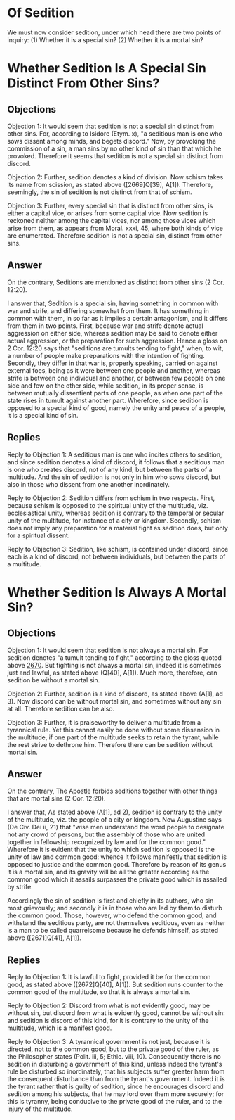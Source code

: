 # Of Sedition

We must now consider sedition, under which head there are two points of inquiry:
(1) Whether it is a special sin?
(2) Whether it is a mortal sin?
# Whether Sedition Is A Special Sin Distinct From Other Sins?

## Objections

Objection 1: It would seem that sedition is not a special sin distinct from other sins. For, according to Isidore (Etym. x), "a seditious man is one who sows dissent among minds, and begets discord." Now, by provoking the commission of a sin, a man sins by no other kind of sin than that which he provoked. Therefore it seems that sedition is not a special sin distinct from discord.

Objection 2: Further, sedition denotes a kind of division. Now schism takes its name from scission, as stated above ([2669]Q[39], A[1]). Therefore, seemingly, the sin of sedition is not distinct from that of schism.

Objection 3: Further, every special sin that is distinct from other sins, is either a capital vice, or arises from some capital vice. Now sedition is reckoned neither among the capital vices, nor among those vices which arise from them, as appears from Moral. xxxi, 45, where both kinds of vice are enumerated. Therefore sedition is not a special sin, distinct from other sins.

## Answer

On the contrary, Seditions are mentioned as distinct from other sins (2 Cor. 12:20).

I answer that, Sedition is a special sin, having something in common with war and strife, and differing somewhat from them. It has something in common with them, in so far as it implies a certain antagonism, and it differs from them in two points. First, because war and strife denote actual aggression on either side, whereas sedition may be said to denote either actual aggression, or the preparation for such aggression. Hence a gloss on 2 Cor. 12:20 says that "seditions are tumults tending to fight," when, to wit, a number of people make preparations with the intention of fighting. Secondly, they differ in that war is, properly speaking, carried on against external foes, being as it were between one people and another, whereas strife is between one individual and another, or between few people on one side and few on the other side, while sedition, in its proper sense, is between mutually dissentient parts of one people, as when one part of the state rises in tumult against another part. Wherefore, since sedition is opposed to a special kind of good, namely the unity and peace of a people, it is a special kind of sin.

## Replies

Reply to Objection 1: A seditious man is one who incites others to sedition, and since sedition denotes a kind of discord, it follows that a seditious man is one who creates discord, not of any kind, but between the parts of a multitude. And the sin of sedition is not only in him who sows discord, but also in those who dissent from one another inordinately.

Reply to Objection 2: Sedition differs from schism in two respects. First, because schism is opposed to the spiritual unity of the multitude, viz. ecclesiastical unity, whereas sedition is contrary to the temporal or secular unity of the multitude, for instance of a city or kingdom. Secondly, schism does not imply any preparation for a material fight as sedition does, but only for a spiritual dissent.

Reply to Objection 3: Sedition, like schism, is contained under discord, since each is a kind of discord, not between individuals, but between the parts of a multitude.
# Whether Sedition Is Always A Mortal Sin?

## Objections

Objection 1: It would seem that sedition is not always a mortal sin. For sedition denotes "a tumult tending to fight," according to the gloss quoted above [2670](A[1]). But fighting is not always a mortal sin, indeed it is sometimes just and lawful, as stated above (Q[40], A[1]). Much more, therefore, can sedition be without a mortal sin.

Objection 2: Further, sedition is a kind of discord, as stated above (A[1], ad 3). Now discord can be without mortal sin, and sometimes without any sin at all. Therefore sedition can be also.

Objection 3: Further, it is praiseworthy to deliver a multitude from a tyrannical rule. Yet this cannot easily be done without some dissension in the multitude, if one part of the multitude seeks to retain the tyrant, while the rest strive to dethrone him. Therefore there can be sedition without mortal sin.

## Answer

On the contrary, The Apostle forbids seditions together with other things that are mortal sins (2 Cor. 12:20).

I answer that, As stated above (A[1], ad 2), sedition is contrary to the unity of the multitude, viz. the people of a city or kingdom. Now Augustine says (De Civ. Dei ii, 21) that "wise men understand the word people to designate not any crowd of persons, but the assembly of those who are united together in fellowship recognized by law and for the common good." Wherefore it is evident that the unity to which sedition is opposed is the unity of law and common good: whence it follows manifestly that sedition is opposed to justice and the common good. Therefore by reason of its genus it is a mortal sin, and its gravity will be all the greater according as the common good which it assails surpasses the private good which is assailed by strife.

Accordingly the sin of sedition is first and chiefly in its authors, who sin most grievously; and secondly it is in those who are led by them to disturb the common good. Those, however, who defend the common good, and withstand the seditious party, are not themselves seditious, even as neither is a man to be called quarrelsome because he defends himself, as stated above ([2671]Q[41], A[1]).

## Replies

Reply to Objection 1: It is lawful to fight, provided it be for the common good, as stated above ([2672]Q[40], A[1]). But sedition runs counter to the common good of the multitude, so that it is always a mortal sin.

Reply to Objection 2: Discord from what is not evidently good, may be without sin, but discord from what is evidently good, cannot be without sin: and sedition is discord of this kind, for it is contrary to the unity of the multitude, which is a manifest good.

Reply to Objection 3: A tyrannical government is not just, because it is directed, not to the common good, but to the private good of the ruler, as the Philosopher states (Polit. iii, 5; Ethic. viii, 10). Consequently there is no sedition in disturbing a government of this kind, unless indeed the tyrant's rule be disturbed so inordinately, that his subjects suffer greater harm from the consequent disturbance than from the tyrant's government. Indeed it is the tyrant rather that is guilty of sedition, since he encourages discord and sedition among his subjects, that he may lord over them more securely; for this is tyranny, being conducive to the private good of the ruler, and to the injury of the multitude.
